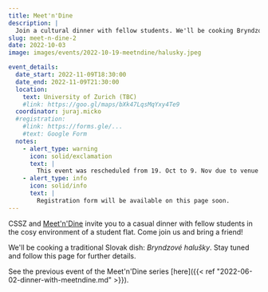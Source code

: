```yaml
---
title: Meet'n'Dine
description: |
  Join a cultural dinner with fellow students. We'll be cooking Bryndzové halušky, a traditional Slovak dish.
slug: meet-n-dine-2
date: 2022-10-03
image: images/events/2022-10-19-meetndine/halusky.jpeg

event_details:
  date_start: 2022-11-09T18:30:00
  date_end: 2022-11-09T21:30:00
  location:
    text: University of Zurich (TBC)
    #link: https://goo.gl/maps/bXk47LqsMqYxy4Te9
  coordinator: juraj.micko
  #registration:
    #link: https://forms.gle/...
    #text: Google Form
  notes:
    - alert_type: warning
      icon: solid/exclamation
      text: |
        This event was rescheduled from 19. Oct to 9. Nov due to venue availability.
    - alert_type: info
      icon: solid/info
      text: |
        Registration form will be available on this page soon.
---
```


CSSZ and [Meet'n'Dine](https://www.notion.so/jjurm/Meet-n-Dine-c0d588aaa93046fe9724599c9ee62976) invite you to a casual dinner with fellow students in the cosy environment of a student flat. Come join us and bring a friend!

We'll be cooking a traditional Slovak dish: _Bryndzové halušky_. Stay tuned and follow this page for further details.

See the previous event of the Meet'n'Dine series [here]({{< ref "2022-06-02-dinner-with-meetndine.md" >}}).
